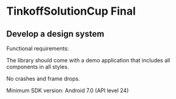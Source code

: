 # TinkoffSolutionCup Final

## Develop a design system

Functional requirements:

The library should come with a demo application that includes all components in all styles.

No crashes and frame drops.

Minimum SDK version:
Android 7.0 (API level 24)
